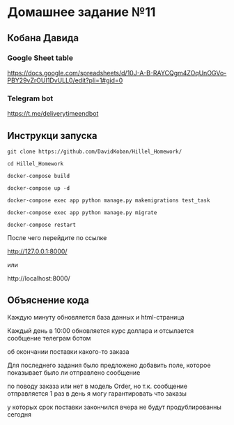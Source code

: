# Домашнее задание №11

## Кобана Давида


### Google Sheet table


https://docs.google.com/spreadsheets/d/10J-A-B-RAYCQgm4ZOqUnOGVo-PBY29vZrOUI1DvULL0/edit?pli=1#gid=0


### Telegram bot

https://t.me/deliverytimeendbot


## Инструкци запуска

```
git clone https://github.com/DavidKoban/Hillel_Homework/

cd Hillel_Homework

docker-compose build

docker-compose up -d

docker-compose exec app python manage.py makemigrations test_task

docker-compose exec app python manage.py migrate

docker-compose restart
```

После чего перейдите по ссылке 

http://127.0.0.1:8000/

или

http://localhost:8000/

## Объяснение кода

Каждую минуту обновляется база данных и html-страница

Каждый день в 10:00 обновляется курс доллара и отсылается сообщение телеграм ботом 

об окончании поставки какого-то заказа

Для последнего задания было предложено добавить поле, которое показывает было ли отправлено сообщение 

по поводу заказа или нет в модель Order, но т.к. сообщение отправляется 1 раз в день я могу гарантировать что заказы 

у которых срок поставки закончился вчера не будут продублированны сегодня  